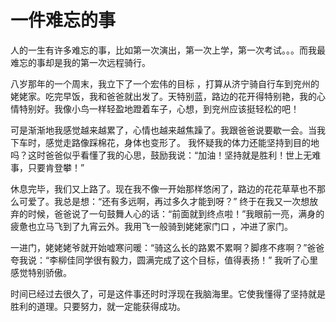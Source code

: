 # 一件难忘的事

人的一生有许多难忘的事，比如第一次演出，第一次上学，第一次考试。。。而我最难忘的事却是我的第一次远程骑行。

八岁那年的一个周末，我立下了一个宏伟的目标 ，打算从济宁骑自行车到兖州的姥姥家。吃完早饭，我和爸爸就出发了。天特别蓝，路边的花开得特别艳，我的心情特别好。我像小鸟一样轻盈地蹬着车子，心想，到兖州应该挺轻松的吧！

可是渐渐地我感觉越来越累了，心情也越来越焦躁了。我跟爸爸说要歇一会。当我下车时，感觉走路像踩棉花，身体也变形了。 我怀疑我的体力还能坚持到目的地吗？这时爸爸似乎看懂了我的心思，鼓励我说：“加油！坚持就是胜利！世上无难事，只要肯登攀！”

休息完毕，我们又上路了。现在我不像一开始那样悠闲了，路边的花花草草也不那么可爱了。我总是想：“还有多远啊，再过多久才能到呀？” 终于在我又一次想放弃的时候，爸爸说了一句鼓舞人心的话：“前面就到终点啦！”我眼前一亮，满身的疲惫也立马飞到了九宵云外。我用飞一般骑到姥姥家门口 ，冲进了家门。

一进门，姥姥姥爷就开始嘘寒问暖：“骑这么长的路累不累啊？脚疼不疼啊？”爸爸夸我说：“李柳佳同学很有毅力，圆满完成了这个目标，值得表扬！” 我听了心里感觉特别骄傲。

时间已经过去很久了，可是这件事还时时浮现在我脑海里。它使我懂得了坚持就是胜利的道理。只要努力，就一定能获得成功。


